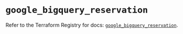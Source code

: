 # `google_bigquery_reservation`

Refer to the Terraform Registry for docs: [`google_bigquery_reservation`](https://registry.terraform.io/providers/hashicorp/google/6.49.3/docs/resources/bigquery_reservation).
